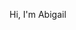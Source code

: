 Hi, I'm Abigail
<img scr="https://i.pinimg.com/originals/fd/9e/3f/fd9e3ffd2801ab6797f7b4bcd1d4773d.gif">

